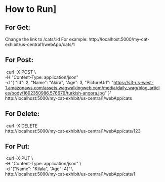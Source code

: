 # How to Run]

## For Get:
Change the link to /cats/:id
For example: http://localhost:5000/my-cat-exhibit/us-central1/webApp/cats/1

## For Post:
 curl -X POST \  
  -H "Content-Type: application/json" \
  -d '{
    "Id": 2,
    "Name": "Akira", 
    "Age": 3,
    "PictureUrl": "https://s3-us-west-1.amazonaws.com/assets.wagwalkingweb.com/media/daily_wag/blog_articles/body/1692350986.576679/turkish-angora.jpg"
}' \
  http://localhost:5000/my-cat-exhibit/us-central1/webApp/cats   
  
## For Delete:
 curl -X DELETE \
  http://localhost:5000/my-cat-exhibit/us-central1/webApp/cats/123

## For Put:
 curl -X PUT \   
  -H "Content-Type: application/json" \                         
  -d '{"Name": "Kilala", "Age": 4}' \                  
  http://localhost:5000/my-cat-exhibit/us-central1/webApp/cats/1 
